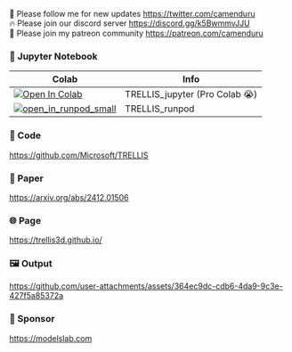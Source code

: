 🐣 Please follow me for new updates https://twitter.com/camenduru <br />
🔥 Please join our discord server https://discord.gg/k5BwmmvJJU <br />
🥳 Please join my patreon community https://patreon.com/camenduru <br />

### 🍊 Jupyter Notebook

| Colab | Info
| --- | --- |
[![Open In Colab](https://colab.research.google.com/assets/colab-badge.svg)](https://colab.research.google.com/github/camenduru/TRELLIS-jupyter/blob/main/TRELLIS_jupyter.ipynb) | TRELLIS_jupyter (Pro Colab 😭)
[![open_in_runpod_small](https://github.com/user-attachments/assets/620c622a-fb34-4a0a-bd0c-16ff195c90e9)](https://runpod.io/console/deploy?template=khqbpjlryi&ref=iqi9iy8y) | TRELLIS_runpod

### 🧬 Code
https://github.com/Microsoft/TRELLIS

### 📄 Paper
https://arxiv.org/abs/2412.01506

### 🌐 Page
https://trellis3d.github.io/

### 🖼 Output

https://github.com/user-attachments/assets/364ec9dc-cdb6-4da9-9c3e-427f5a85372a

### 🏢 Sponsor
https://modelslab.com
